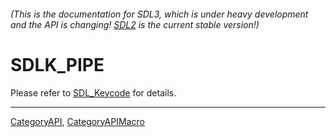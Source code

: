 ###### (This is the documentation for SDL3, which is under heavy development and the API is changing! [SDL2](https://wiki.libsdl.org/SDL2/) is the current stable version!)
# SDLK_PIPE

Please refer to [SDL_Keycode](SDL_Keycode) for details.

----
[CategoryAPI](CategoryAPI), [CategoryAPIMacro](CategoryAPIMacro)

